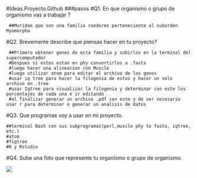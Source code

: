 #Ideas.Proyecto.Github
	###pasos
#Q1. En que organismo o grupo de organismo vas a trabajar ?

     ##Muridae que son una familia roedores perteneciente al suborden Myomorpha
#Q2. Brevemente describe que piensas hacer en tu proyecto?

     ##Primero obtener genes de esta familia y subirlos en la terminal del supercomputador 
     #Despues si estos estan en phy convertirlos a .fasta
     #luego hacer una alineacion con Muscle
     #luego utilizar atom para editar el archivo de los genes
     #usar iq tree para hacer la filogenia de estos y hacer un solo archivo en .tree
     #usar Iqtree para visualizar la filogenia y determinar con este los porcentajes de cada una e ir editando
     #al finalizar generar un archivo .pdf con esto y de ser necesario usar r para determinar o generar un analisis de datos
#Q3. Que programas voy a usar en mi proyecto. 

	##terminal Bash con sus subprogramas(perl,muscle phy to fasta, iqtree, etc.)
	#atom
	#figtree
	#R y Rstudio
#Q4. Sube una foto que represente tu organismo o grupo de organismo. 

![](https://inaturalist-open-data.s3.amazonaws.com/photos/331198558/large.jpg)
